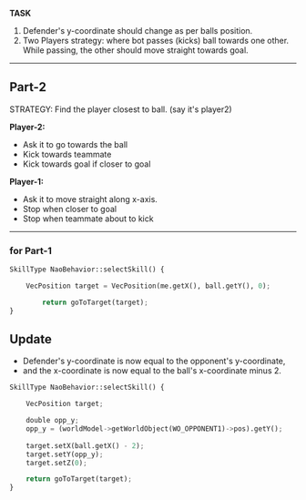**TASK**

1. Defender's y-coordinate should change as per balls position.
2. Two Players strategy: where bot passes (kicks) ball towards one other. While passing, the other should move straight towards goal.

---

## Part-2

STRATEGY: Find the player closest to ball. (say it's player2)

**Player-2:**

- Ask it to go towards the ball
- Kick towards teammate
- Kick towards goal if closer to goal

**Player-1:**

- Ask it to move straight along x-axis.
- Stop when closer to goal
- Stop when teammate about to kick

---

### for Part-1

```python
SkillType NaoBehavior::selectSkill() {

    VecPosition target = VecPosition(me.getX(), ball.getY(), 0);

        return goToTarget(target);    
}
```

## Update

- Defender's y-coordinate is now equal to the opponent's y-coordinate, 
- and the x-coordinate is now equal to the ball's x-coordinate minus 2.

```python
SkillType NaoBehavior::selectSkill() {

    VecPosition target;

    double opp_y;
    opp_y = (worldModel->getWorldObject(WO_OPPONENT1)->pos).getY();
    
    target.setX(ball.getX() - 2);
    target.setY(opp_y);
    target.setZ(0);

    return goToTarget(target);    
}
```